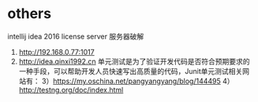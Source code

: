 # others
intellij idea 2016 license server 服务器破解
1. http://192.168.0.77:1017
2. http://idea.qinxi1992.cn
 单元测试是为了验证开发代码是否符合预期要求的一种手段，可以帮助开发人员快速写出高质量的代码，Junit单元测试相关网站有：
3）https://my.oschina.net/pangyangyang/blog/144495
4）http://testng.org/doc/index.html
